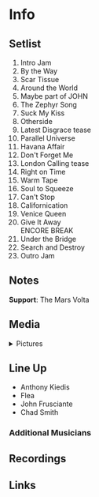 # Info

## Setlist

1. Intro Jam
2. By the Way
3. Scar Tissue
4. Around the World
5. Maybe part of JOHN
6. The Zephyr Song
7. Suck My Kiss
8. Otherside
9. Latest Disgrace tease
10. Parallel Universe
11. Havana Affair
12. Don't Forget Me
13. London Calling tease
14. Right on Time
15. Warm Tape
16. Soul to Squeeze
17. Can't Stop
18. Californication
19. Venice Queen
20. Give It Away
<br> ENCORE BREAK
21. Under the Bridge
22. Search and Destroy
23. Outro Jam

## Notes

**Support**: The Mars Volta

## Media 

<details>
  <summary>Pictures</summary>
  <!--<img alt="Setlist" title="Setlist" src="_.jpg" height="200" />-->
</details>

## Line Up

* Anthony Kiedis
* Flea
* John Frusciante
* Chad Smith

### Additional Musicians

## Recordings

## Links

